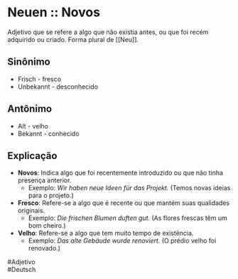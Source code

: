 # Neuen :: Novos
<!--SR:!2024-11-06,4,270-->
Adjetivo que se refere a algo que não existia antes, ou que foi recém adquirido ou criado. Forma plural de [[Neu]].

## Sinônimo
- Frisch - fresco  
- Unbekannt - desconhecido  

## Antônimo
- Alt - velho  
- Bekannt - conhecido  

## Explicação
- **Novos**: Indica algo que foi recentemente introduzido ou que não tinha presença anterior.
  - Exemplo: *Wir haben neue Ideen für das Projekt.* (Temos novas ideias para o projeto.)
- **Fresco**: Refere-se a algo que é recente ou que mantém suas qualidades originais.
  - Exemplo: *Die frischen Blumen duften gut.* (As flores frescas têm um bom cheiro.)
- **Velho**: Refere-se a algo que tem muito tempo de existência.
  - Exemplo: *Das alte Gebäude wurde renoviert.* (O prédio velho foi renovado.)

#Adjetivo  
#Deutsch
